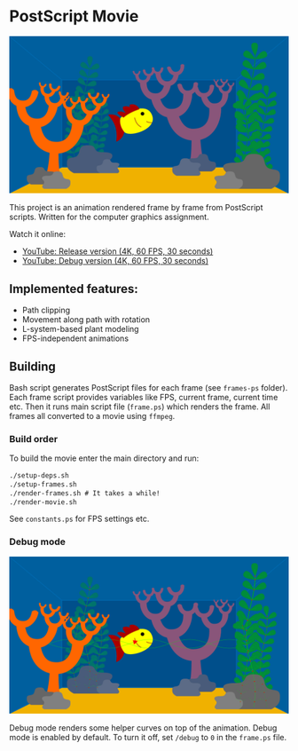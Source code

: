 # PostScript Movie

<p align="center">
  <img src="readme/screenshot-release.png" alt="Release version preview" style="max-width: 100%;" />
</p>

This project is an animation rendered frame by frame from PostScript scripts. Written for the computer graphics assignment.

Watch it online:
* [YouTube: Release version (4K, 60 FPS, 30 seconds)](https://www.youtube.com/watch?v=JQitSqX0GTQ)
* [YouTube: Debug version (4K, 60 FPS, 30 seconds)](https://www.youtube.com/watch?v=3wc4Mt-X6zU)

## Implemented features:

* Path clipping
* Movement along path with rotation
* L-system-based plant modeling
* FPS-independent animations

## Building

Bash script generates PostScript files for each frame (see `frames-ps` folder). Each frame script provides variables like FPS, current frame, current time etc. Then it runs main script file (`frame.ps`) which renders the frame. All frames all converted to a movie using `ffmpeg`.

### Build order

To build the movie enter the main directory and run:

	./setup-deps.sh
    ./setup-frames.sh
    ./render-frames.sh # It takes a while!
    ./render-movie.sh

See `constants.ps` for FPS settings etc.

### Debug mode

<p align="center">
  <img src="readme/screenshot-debug.png" alt="Debug version preview" style="max-width: 100%;" />
</p>

Debug mode renders some helper curves on top of the animation. Debug mode is enabled by default. To turn it off, set `/debug` to `0` in the `frame.ps` file.
